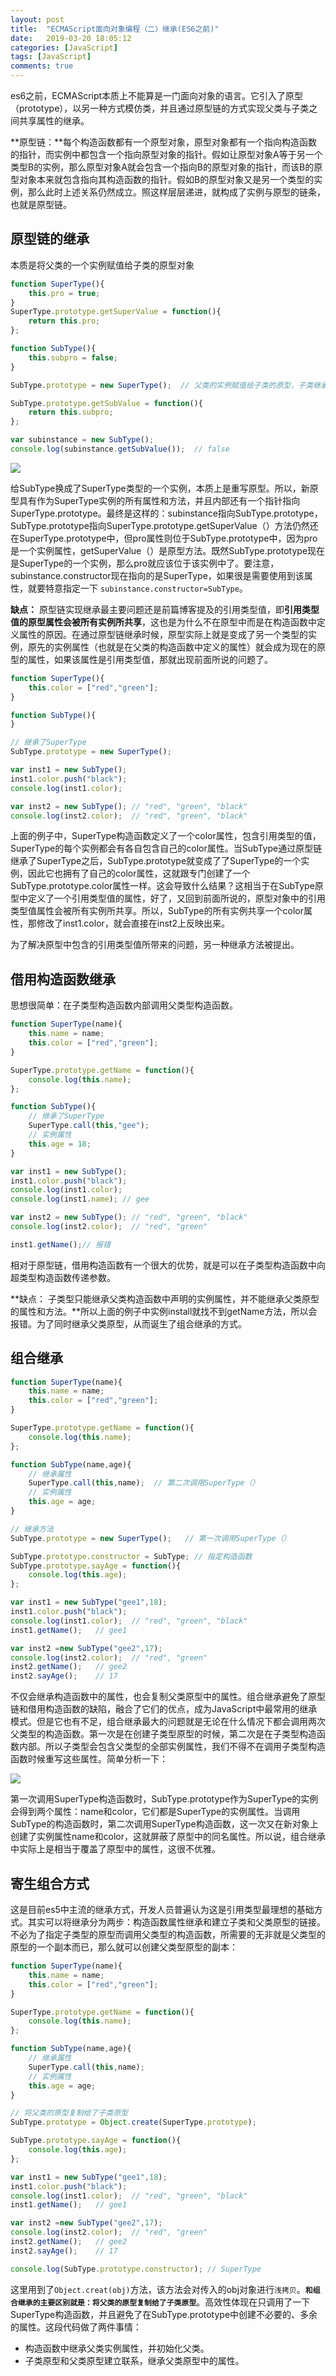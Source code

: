 ```yaml
---
layout: post
title:  "ECMAScript面向对象编程（二）继承(ES6之前)"
date:   2019-03-20 18:05:12
categories: [JavaScript]
tags: [JavaScript]
comments: true
---
```

es6之前，ECMAScript本质上不能算是一门面向对象的语言。它引入了原型（prototype），以另一种方式模仿类，并且通过原型链的方式实现父类与子类之间共享属性的继承。

<!--more-->

**原型链：**每个构造函数都有一个原型对象，原型对象都有一个指向构造函数的指针，而实例中都包含一个指向原型对象的指针。假如让原型对象A等于另一个类型B的实例，那么原型对象A就会包含一个指向B的原型对象的指针，而该B的原型对象本来就包含指向其构造函数的指针。假如B的原型对象又是另一个类型的实例，那么此时上述关系仍然成立。照这样层层递进，就构成了实例与原型的链条，也就是原型链。

## 原型链的继承

本质是将父类的一个实例赋值给子类的原型对象

```javascript
function SuperType(){
    this.pro = true;
}
SuperType.prototype.getSuperValue = function(){
    return this.pro;
};

function SubType(){
    this.subpro = false;
}

SubType.prototype = new SuperType();  // 父类的实例赋值给子类的原型，子类继承了父类

SubType.prototype.getSubValue = function(){
    return this.subpro;
};

var subinstance = new SubType();
console.log(subinstance.getSubValue());  // false
```
<img src="/image/posts/blog81.png" style="display:block;margin:0 auto;">

给SubType换成了SuperType类型的一个实例，本质上是重写原型。所以，新原型具有作为SuperType实例的所有属性和方法，并且内部还有一个指针指向SuperType.prototype。最终是这样的：subinstance指向SubType.prototype，SubType.prototype指向SuperType.prototype.getSuperValue（）方法仍然还在SuperType.prototype中，但pro属性则位于SubType.prototype中，因为pro是一个实例属性，getSuperValue（）是原型方法。既然SubType.prototype现在是SuperType的一个实例，那么pro就应该位于该实例中了。要注意，subinstance.constructor现在指向的是SuperType，如果很是需要使用到该属性，就要特意指定一下 `subinstance.constructor=SubType`。

**缺点：** 原型链实现继承最主要问题还是前篇博客提及的引用类型值，即**引用类型值的原型属性会被所有实例所共享**，这也是为什么不在原型中而是在构造函数中定义属性的原因。在通过原型链继承时候，原型实际上就是变成了另一个类型的实例，原先的实例属性（也就是在父类的构造函数中定义的属性）就会成为现在的原型的属性，如果该属性是引用类型值，那就出现前面所说的问题了。

```javascript
function SuperType(){
    this.color = ["red","green"];
}

function SubType(){
}

// 继承了SuperType
SubType.prototype = new SuperType();

var inst1 = new SubType();
inst1.color.push("black");
console.log(inst1.color);

var inst2 = new SubType(); // "red", "green", "black"
console.log(inst2.color);  // "red", "green", "black"
```

上面的例子中，SuperType构造函数定义了一个color属性，包含引用类型的值，SuperType的每个实例都会有各自包含自己的color属性。当SubType通过原型链继承了SuperType之后，SubType.prototype就变成了了SuperType的一个实例，因此它也拥有了自己的color属性，这就跟专门创建了一个SubType.prototype.color属性一样。这会导致什么结果？这相当于在SubType原型中定义了一个引用类型值的属性，好了，又回到前面所说的，原型对象中的引用类型值属性会被所有实例所共享。所以，SubType的所有实例共享一个color属性，那修改了inst1.color，就会直接在inst2上反映出来。

为了解决原型中包含的引用类型值所带来的问题，另一种继承方法被提出。

## 借用构造函数继承

思想很简单：在子类型构造函数内部调用父类型构造函数。

```javascript
function SuperType(name){
    this.name = name;
    this.color = ["red","green"];
}

SuperType.prototype.getName = function(){
    console.log(this.name);
};

function SubType(){
    // 继承了SuperType
    SuperType.call(this,"gee");
    // 实例属性
    this.age = 18;
}

var inst1 = new SubType();
inst1.color.push("black");
console.log(inst1.color);
console.log(inst1.name); // gee

var inst2 = new SubType(); // "red", "green", "black"
console.log(inst2.color);  // "red", "green"

inst1.getName();// 报错
```
相对于原型链，借用构造函数有一个很大的优势，就是可以在子类型构造函数中向超类型构造函数传递参数。

**缺点： 子类型只能继承父类构造函数中声明的实例属性，并不能继承父类原型的属性和方法。**所以上面的例子中实例install就找不到getName方法，所以会报错。为了同时继承父类原型，从而诞生了组合继承的方式。

## 组合继承

```javascript
function SuperType(name){
    this.name = name;
    this.color = ["red","green"];
}

SuperType.prototype.getName = function(){
    console.log(this.name);
};

function SubType(name,age){
    // 继承属性
    SuperType.call(this,name);  // 第二次调用SuperType（）
    // 实例属性
    this.age = age;
}

// 继承方法
SubType.prototype = new SuperType();   // 第一次调用SuperType（）

SubType.prototype.constructor = SubType; // 指定构造函数
SubType.prototype.sayAge = function(){
    console.log(this.age);
};

var inst1 = new SubType("gee1",18);
inst1.color.push("black");
console.log(inst1.color);  // "red", "green", "black"
inst1.getName();   // gee1

var inst2 =new SubType("gee2",17);
console.log(inst2.color);  // "red", "green"
inst2.getName();   // gee2
inst2.sayAge();    // 17
```

不仅会继承构造函数中的属性，也会复制父类原型中的属性。组合继承避免了原型链和借用构造函数的缺陷，融合了它们的优点，成为JavaScript中最常用的继承模式。但是它也有不足，组合继承最大的问题就是无论在什么情况下都会调用两次父类型的构造函数。第一次是在创建子类型原型的时候，第二次是在子类型构造函数内部。所以子类型会包含父类型的全部实例属性，我们不得不在调用子类型构造函数时候重写这些属性。简单分析一下：

<img src="/image/posts/blog82.png" style="display:block;margin:0 auto;">

第一次调用SuperType构造函数时，SubType.prototype作为SuperType的实例会得到两个属性：name和color，它们都是SuperType的实例属性。当调用SubType的构造函数时，第二次调用SuperType构造函数，这一次又在新对象上创建了实例属性name和color，这就屏蔽了原型中的同名属性。所以说，组合继承中实际上是相当于覆盖了原型中的属性，这很不优雅。

## 寄生组合方式

这是目前es5中主流的继承方式，开发人员普遍认为这是引用类型最理想的基础方式。其实可以将继承分为两步：构造函数属性继承和建立子类和父类原型的链接。不必为了指定子类型的原型而调用父类型的构造函数，所需要的无非就是父类型的原型的一个副本而已，那么就可以创建父类型原型的副本：

```javascript
function SuperType(name){
    this.name = name;
    this.color = ["red","green"];
}

SuperType.prototype.getName = function(){
    console.log(this.name);
};

function SubType(name,age){
    // 继承属性
    SuperType.call(this,name);
    // 实例属性
    this.age = age;
}

// 将父类的原型复制给了子类原型
SubType.prototype = Object.create(SuperType.prototype);

SubType.prototype.sayAge = function(){
    console.log(this.age);
};

var inst1 = new SubType("gee1",18);
inst1.color.push("black");
console.log(inst1.color);  // "red", "green", "black"
inst1.getName();   // gee1

var inst2 =new SubType("gee2",17);
console.log(inst2.color);  // "red", "green"
inst2.getName();   // gee2
inst2.sayAge();    // 17

console.log(SubType.prototype.constructor); // SuperType
```

这里用到了`Object.creat(obj)`方法，该方法会对传入的obj对象进行`浅拷贝`。**`和组合继承的主要区别就是：将父类的原型复制给了子类原型`**。高效性体现在只调用了一下SuperType构造函数，并且避免了在SubType.prototype中创建不必要的、多余的属性。这段代码做了两件事情：
* 构造函数中继承父类实例属性，并初始化父类。
* 子类原型和父类原型建立联系，继承父类原型中的属性。
